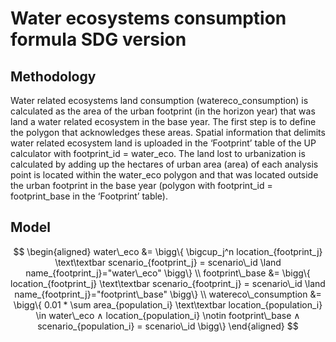 # Water ecosystems consumption formula SDG version

## Methodology

Water related ecosystems land consumption (watereco_consumption) is calculated as the area of the urban footprint (in the horizon year) that was land a water related ecosystem in the base year.
The first step is to define the polygon that acknowledges these areas. Spatial information that delimits water related ecosystem land is uploaded in the ‘Footprint’ table of the UP calculator with footprint_id = water_eco. The land lost to urbanization is calculated by adding up the hectares of urban area (area) of each analysis point is located within the water_eco polygon and that was located outside the urban footprint in the base year (polygon with footprint_id = footprint_base in the ‘Footprint’ table).

## Model

```math

\begin{aligned}

water\_eco &= \bigg\{ \bigcup_j^n location_{footprint_j} \text\textbar scenario_{footprint_j} = scenario\_id \land name_{footprint_j}="water\_eco" \bigg\}

\\

footprint\_base &= \bigg\{ location_{footprint_j} \text\textbar scenario_{footprint_j} = scenario\_id \land name_{footprint_j}="footprint\_base" \bigg\}

\\

watereco\_consumption &= \bigg\{ 0.01 * \sum area_{population_i} \text\textbar location_{population_i} \in water\_eco ∧ location_{population_i} \notin footprint\_base  ∧ scenario_{population_i} = scenario\_id \bigg\}

\end{aligned}

```
